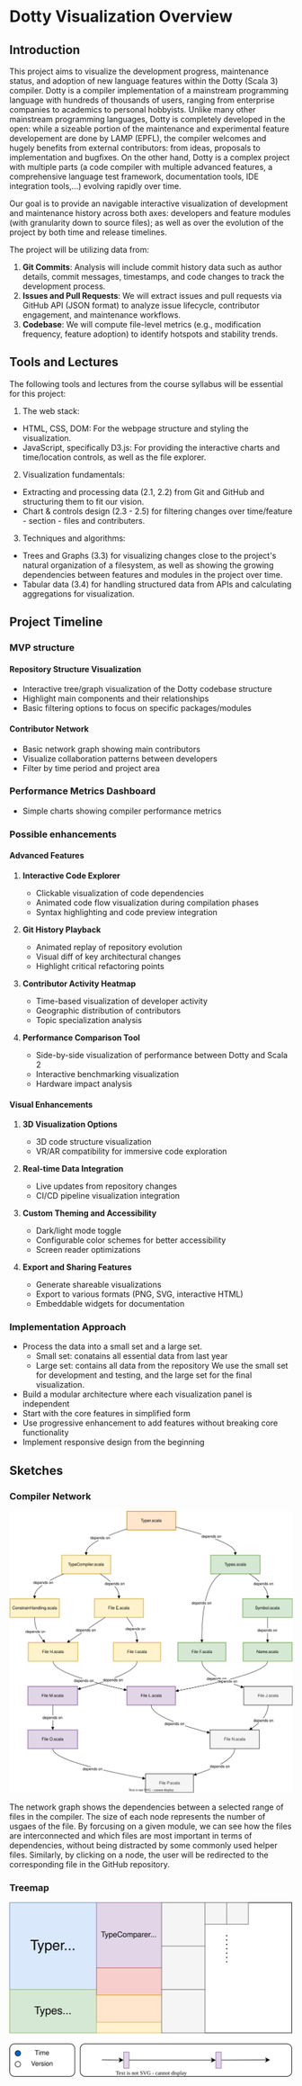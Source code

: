 # Dotty Visualization Overview

## Introduction

This project aims to visualize the development progress, maintenance status, and adoption of new language features 
within the Dotty (Scala 3) compiler.
Dotty is a compiler implementation of a mainstream programming language with hundreds of thousands of users,
ranging from enterprise companies to academics to personal hobbyists.
Unlike many other mainstream programming languages, Dotty is completely developed in the open: while a sizeable
portion of the maintenance and experimental feature developement are done by LAMP (EPFL),
the compiler welcomes and hugely benefits from external contributors: from ideas, proposals to implementation and
bugfixes.
On the other hand, Dotty is a complex project with multiple parts (a code compiler with multiple advanced features,
a comprehensive language test framework, documentation tools, IDE integration tools,...) evolving rapidly over time.

Our goal is to provide an navigable interactive visualization of development and maintenance history across both axes:
developers and feature modules (with granularity down to source files); as well as over the evolution of the project
by both time and release timelines.

The project will be utilizing data from:
1. **Git Commits**: Analysis will include commit history data such as author details, commit messages, timestamps, and code changes to track the development process.
2. **Issues and Pull Requests**: We will extract issues and pull requests via GitHub API (JSON format) to analyze issue lifecycle, contributor engagement, and maintenance workflows.
3. **Codebase**: We will compute file-level metrics (e.g., modification frequency, feature adoption) to identify hotspots and stability trends.

## Tools and Lectures

The following tools and lectures from the course syllabus will be essential for this project:

1. The web stack:
- HTML, CSS, DOM: For the webpage structure and styling the visualization.
- JavaScript, specifically D3.js: For providing the interactive charts and time/location controls,
  as well as the file explorer.

2. Visualization fundamentals:
- Extracting and processing data (2.1, 2.2) from Git and GitHub and structuring them to fit our vision.
- Chart & controls design (2.3 - 2.5) for filtering changes over time/feature - section - files and contributers.

3. Techniques and algorithms:
- Trees and Graphs (3.3) for visualizing changes close to the project's natural organization of a filesystem,
  as well as showing the growing dependencies between features and modules in the project over time.
- Tabular data (3.4) for handling structured data from APIs and calculating aggregations for visualization.

## Project Timeline

### MVP structure

#### Repository Structure Visualization
- Interactive tree/graph visualization of the Dotty codebase structure
- Highlight main components and their relationships
- Basic filtering options to focus on specific packages/modules

#### Contributor Network
- Basic network graph showing main contributors
- Visualize collaboration patterns between developers
- Filter by time period and project area

### Performance Metrics Dashboard
- Simple charts showing compiler performance metrics

### Possible enhancements

#### Advanced Features
1. **Interactive Code Explorer**
   - Clickable visualization of code dependencies
   - Animated code flow visualization during compilation phases
   - Syntax highlighting and code preview integration

2. **Git History Playback**
   - Animated replay of repository evolution
   - Visual diff of key architectural changes
   - Highlight critical refactoring points

3. **Contributor Activity Heatmap**
   - Time-based visualization of developer activity
   - Geographic distribution of contributors
   - Topic specialization analysis

4. **Performance Comparison Tool**
   - Side-by-side visualization of performance between Dotty and Scala 2
   - Interactive benchmarking visualization
   - Hardware impact analysis

#### Visual Enhancements
1. **3D Visualization Options**
   - 3D code structure visualization
   - VR/AR compatibility for immersive code exploration

2. **Real-time Data Integration**
   - Live updates from repository changes
   - CI/CD pipeline visualization integration

3. **Custom Theming and Accessibility**
   - Dark/light mode toggle
   - Configurable color schemes for better accessibility
   - Screen reader optimizations

4. **Export and Sharing Features**
   - Generate shareable visualizations
   - Export to various formats (PNG, SVG, interactive HTML)
   - Embeddable widgets for documentation

### Implementation Approach
- Process the data into a small set and a large set.
  * Small set: conatains all essential data from last year
  * Large set: contains all data from the repository
  We use the small set for development and testing, and the large set for the final visualization.
- Build a modular architecture where each visualization panel is independent
- Start with the core features in simplified form
- Use progressive enhancement to add features without breaking core functionality
- Implement responsive design from the beginning

## Sketches

### Compiler Network

![](sketch/Network-dotty.svg)

The network graph shows the dependencies between a selected range of files in the compiler. 
The size of each node represents the number of usgaes of the file.
By forcusing on a given module, we can see how the files are interconnected and which files are most important in terms of dependencies, without being distracted by some commonly used helper files.
Similarly, by clicking on a node, the user will be redirected to the corresponding file in the GitHub repository.

### Treemap

![](sketch/Treemap-dotty.svg)

